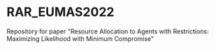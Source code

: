 # RAR_EUMAS2022
Repository for paper "Resource Allocation to Agents with Restrictions: Maximizing Likelihood with Minimum Compromise"

